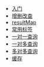 - <a href="入门.md">入门</a>
- <a href="增删改查.md">增删改查</a>
- <a href="resultMap.md">resultMap</a>
- <a href="常用标签.md">常用标签</a>
- <a href="一对一查询.md">一对一查询</a>
- <a href="一对多查询.md">一对多查询</a>
- <a href="多对多查询.md">多对多查询</a>
- <a href="缓存.md">缓存</a>
